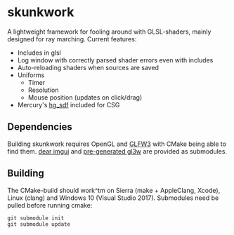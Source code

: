 # skunkwork
A lightweight framework for fooling around with GLSL-shaders, mainly designed for
ray marching. Current features:
  * Includes in glsl
  * Log window with correctly parsed shader errors even with includes
  * Auto-reloading shaders when sources are saved
  * Uniforms
    * Timer
    * Resolution
    * Mouse position (updates on click/drag)
  * Mercury's [hg_sdf](http://mercury.sexy/hg_sdf) included for CSG

## Dependencies
Building skunkwork requires OpenGL and [GLFW3](http://www.glfw.org) with CMake
being able to find them. [dear imgui](https://github.com/ocornut/imgui) and
[pre-generated gl3w](https://github.com/sndels/libgl3w) are provided as submodules.

## Building
The CMake-build should work^tm on Sierra (make + AppleClang, Xcode), Linux (clang) and Windows 10 (Visual Studio 2017). Submodules need be pulled
before running cmake:
```
git submodule init
git submodule update
```
